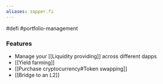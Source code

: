 ```yaml
---
aliases: zapper.fi
---
```

#defi #portfolio-management

### Features
- Manage your [[Liquidity providing]] across different dapps
- [[Yield farming]]
- [[Purchase cryptocurrency#Token swapping]]
- [[Bridge to an L2]]